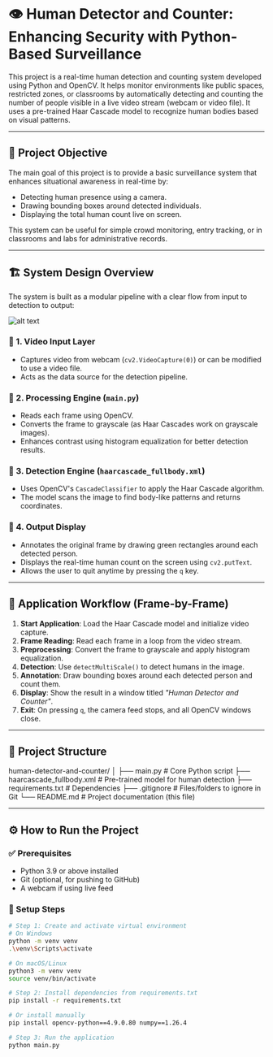 # 👁️ Human Detector and Counter: Enhancing Security with Python-Based Surveillance

This project is a real-time human detection and counting system developed using Python and OpenCV. It helps monitor environments like public spaces, restricted zones, or classrooms by automatically detecting and counting the number of people visible in a live video stream (webcam or video file). It uses a pre-trained Haar Cascade model to recognize human bodies based on visual patterns.

---

## 🎯 Project Objective

The main goal of this project is to provide a basic surveillance system that enhances situational awareness in real-time by:
- Detecting human presence using a camera.
- Drawing bounding boxes around detected individuals.
- Displaying the total human count live on screen.

This system can be useful for simple crowd monitoring, entry tracking, or in classrooms and labs for administrative records.

---

## 🏗️ System Design Overview

The system is built as a modular pipeline with a clear flow from input to detection to output:

![alt text](image-1.png)


### 🔹 1. Video Input Layer
- Captures video from webcam (`cv2.VideoCapture(0)`) or can be modified to use a video file.
- Acts as the data source for the detection pipeline.

### 🔹 2. Processing Engine (`main.py`)
- Reads each frame using OpenCV.
- Converts the frame to grayscale (as Haar Cascades work on grayscale images).
- Enhances contrast using histogram equalization for better detection results.

### 🔹 3. Detection Engine (`haarcascade_fullbody.xml`)
- Uses OpenCV's `CascadeClassifier` to apply the Haar Cascade algorithm.
- The model scans the image to find body-like patterns and returns coordinates.

### 🔹 4. Output Display
- Annotates the original frame by drawing green rectangles around each detected person.
- Displays the real-time human count on the screen using `cv2.putText`.
- Allows the user to quit anytime by pressing the `q` key.

---

## 🔁 Application Workflow (Frame-by-Frame)
1.  **Start Application**: Load the Haar Cascade model and initialize video capture.
2.  **Frame Reading**: Read each frame in a loop from the video stream.
3.  **Preprocessing**: Convert the frame to grayscale and apply histogram equalization.
4.  **Detection**: Use `detectMultiScale()` to detect humans in the image.
5.  **Annotation**: Draw bounding boxes around each detected person and count them.
6.  **Display**: Show the result in a window titled *"Human Detector and Counter"*.
7.  **Exit**: On pressing `q`, the camera feed stops, and all OpenCV windows close.

---

## 📂 Project Structure

human-detector-and-counter/
│
├── main.py # Core Python script
├── haarcascade_fullbody.xml # Pre-trained model for human detection
├── requirements.txt # Dependencies
├── .gitignore # Files/folders to ignore in Git
└── README.md # Project documentation (this file)



---

## ⚙️ How to Run the Project

### ✅ Prerequisites
- Python 3.9 or above installed
- Git (optional, for pushing to GitHub)
- A webcam if using live feed

### 🔧 Setup Steps

```bash
# Step 1: Create and activate virtual environment
# On Windows
python -m venv venv
.\venv\Scripts\activate

# On macOS/Linux
python3 -m venv venv
source venv/bin/activate

# Step 2: Install dependencies from requirements.txt
pip install -r requirements.txt

# Or install manually
pip install opencv-python==4.9.0.80 numpy==1.26.4

# Step 3: Run the application
python main.py
